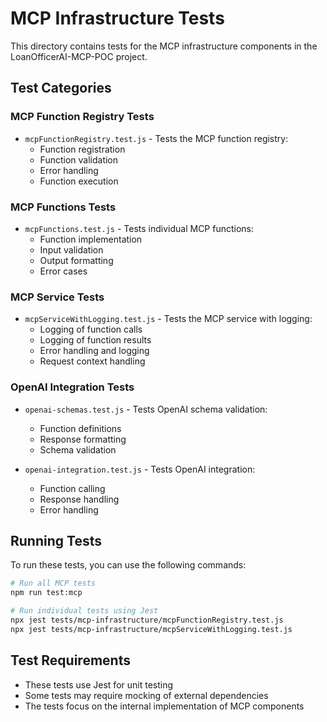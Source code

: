 # MCP Infrastructure Tests

This directory contains tests for the MCP infrastructure components in the LoanOfficerAI-MCP-POC project.

## Test Categories

### MCP Function Registry Tests

- `mcpFunctionRegistry.test.js` - Tests the MCP function registry:
  - Function registration
  - Function validation
  - Error handling
  - Function execution

### MCP Functions Tests

- `mcpFunctions.test.js` - Tests individual MCP functions:
  - Function implementation
  - Input validation
  - Output formatting
  - Error cases

### MCP Service Tests

- `mcpServiceWithLogging.test.js` - Tests the MCP service with logging:
  - Logging of function calls
  - Logging of function results
  - Error handling and logging
  - Request context handling

### OpenAI Integration Tests

- `openai-schemas.test.js` - Tests OpenAI schema validation:

  - Function definitions
  - Response formatting
  - Schema validation

- `openai-integration.test.js` - Tests OpenAI integration:
  - Function calling
  - Response handling
  - Error handling

## Running Tests

To run these tests, you can use the following commands:

```bash
# Run all MCP tests
npm run test:mcp

# Run individual tests using Jest
npx jest tests/mcp-infrastructure/mcpFunctionRegistry.test.js
npx jest tests/mcp-infrastructure/mcpServiceWithLogging.test.js
```

## Test Requirements

- These tests use Jest for unit testing
- Some tests may require mocking of external dependencies
- The tests focus on the internal implementation of MCP components
